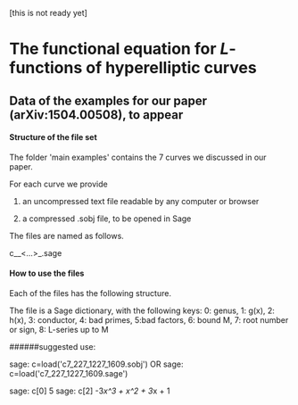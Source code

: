 [this is not ready yet]

# The functional equation for $L$-functions of hyperelliptic curves
## Data of the examples for our paper (arXiv:1504.00508), to appear

#### Structure of the file set

The folder 'main examples' contains the 7 curves we discussed in our paper. 

For each curve we provide 

1. an uncompressed text file readable by any computer or browser
 
2. a compressed .sobj file, to be opened in Sage

The files are named as follows.

c<genus>\_<badprime>\_<...>\_<badprime>.sage



#### How to use the files

Each of the files has the following structure.

The file is a Sage dictionary, with the following keys:
0: genus, 1: g(x), 2: h(x), 3: conductor, 4: bad primes, 5:bad factors, 6: bound M, 7: root number or sign, 8: L-series up to M




######suggested use:

sage: c=load('c7_227_1227_1609.sobj')
OR
sage: c=load('c7_227_1227_1609.sage')

sage: c[0]
5
sage: c[2]
-3*x^3 + x^2 + 3*x + 1 
